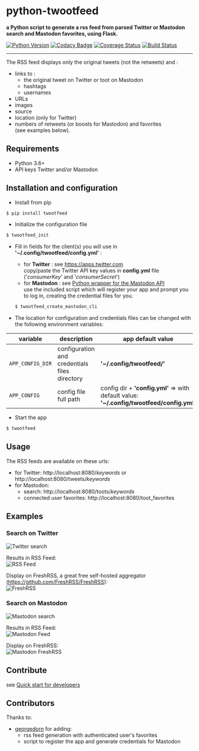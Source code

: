 # python-twootfeed
**a Python script to generate a rss feed from parsed Twitter or Mastodon search and Mastodon favorites, using Flask.**  
  
[![Python Version](https://img.shields.io/badge/python-3.6+-brightgreen.svg)](https://python.org) 
[![Codacy Badge](https://api.codacy.com/project/badge/Grade/14d1c00121c04cd2b81453c597639ca6)](https://www.codacy.com/app/SamR1/python-twootfeed) 
[![Coverage Status](https://coveralls.io/repos/github/SamR1/python-twootfeed/badge.svg?branch=master)](https://coveralls.io/github/SamR1/python-twootfeed?branch=master) 
[![Build Status](https://travis-ci.org/SamR1/python-twootfeed.svg?branch=master)](https://travis-ci.org/SamR1/python-twootfeed)

---

The RSS feed displays only the original tweets (not the retweets) and :
- links to :  
  - the original tweet on Twitter or toot on Mastodon  
  - hashtags  
  - usernames  
- URLs 
- images
- source
- location  (only for Twitter)
- numbers of retweets (or boosts for Mastodon) and favorites  
(see examples below).  


## Requirements

- Python 3.6+
- API keys Twitter and/or Mastodon 

  
## Installation and configuration

- Install from pip

```bash
$ pip install twootfeed
```

- Initialize the configuration file
```bash
$ twootfeed_init
```

- Fill in fields for the client(s) you will use in **'~/.config/twootfeed/config.yml'** :
  - for **Twitter** : see https://apps.twitter.com  
  copy/paste the Twitter API key values in **config.yml** file ('_consumerKey_' and '_consumerSecret_')
  - for **Mastodon** : see [Python wrapper for the Mastodon API](https://mastodonpy.readthedocs.io/)  
  use the included script which will register your app and prompt you to log in, creating the credential files for you.
  ```bash
  $ twootfeed_create_mastodon_cli
  ```
  
- The location for configuration and credentials files can be changed with the following environment variables:

| variable         | description                                   | app default value                                                                         |
|------------------|-----------------------------------------------| ------------------------------------------------------------------------------------------|
| `APP_CONFIG_DIR` | configuration and credentials files directory | **'~/.config/twootfeed/'**                                                                |
| `APP_CONFIG`     | config file full path                         | config dir + **'config.yml'** => with default value: **'~/.config/twootfeed/config.yml'** |

- Start the app
```bash
$ twootfeed
```

## Usage 

The RSS feeds are available on these urls:  
  - for Twitter: http://localhost:8080/_keywords_ or http://localhost:8080/tweets/_keywords_
  - for Mastodon: 
    - search: http://localhost:8080/toots/_keywords_ 
    - connected user favorites: http://localhost:8080/toot_favorites


## Examples 

### Search on Twitter 

![Twitter search](https://raw.githubusercontent.com/SamR1/python-twootfeed/master/images/twitter.png)  

Results in RSS Feed:  
![RSS Feed](https://raw.githubusercontent.com/SamR1/python-twootfeed/master/images/RSSFeed.png)  
  
Display on FreshRSS, a great free self-hosted aggregator (https://github.com/FreshRSS/FreshRSS):   
![FreshRSS](https://raw.githubusercontent.com/SamR1/python-twootfeed/master/images/FreshRSS.png)  

### Search on Mastodon

![Mastodon search](https://raw.githubusercontent.com/SamR1/python-twootfeed/master/images/mastodon.png)

Results in RSS Feed:  
![Mastodon Feed](https://raw.githubusercontent.com/SamR1/python-twootfeed/master/images/MastodonRSSFeed.png) 

Display on FreshRSS:  
![Mastodon FreshRSS](https://raw.githubusercontent.com/SamR1/python-twootfeed/master/images/MastodonFreshRSS.png)  


## Contribute
see [Quick start for developers](https://github.com/SamR1/python-twootfeed/wiki/Quick-start-for-developers)


## Contributors
Thanks to:
- [georgedorn](https://github.com/georgedorn) for adding:
  - rss feed generation with authenticated user's favorites
  - script to register the app and generate credentials for Mastodon
